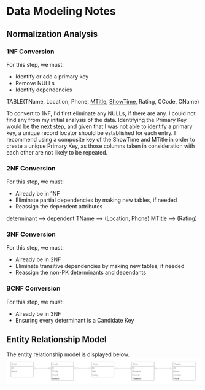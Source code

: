 # Data Modeling Notes

## Normalization Analysis

### 1NF Conversion
For this step, we must:
* Identify or add a primary key
* Remove NULLs
* Identify dependencies

TABLE(TName, Location, Phone, <u>MTitle</u>, <u>ShowTime</u>, Rating, CCode, CName)

To convert to 1NF, I'd first eliminate any NULLs, if there are any. I could not find any from my initial analysis of the data. Identifying the Primary Key would be the next step, and given that I was not able to identify a primary key, a unique record locator should be established for each entry. I recommend using a composite key of the ShowTime and MTitle in order to create a unique Primary Key, as those columns taken in consideration with each other are not likely to be repeated.

### 2NF Conversion
For this step, we must:
* Already be in 1NF
* Eliminate partial dependencies by making new tables, if needed
* Reassign the dependent attributes

determinant --> dependent
TName --> (Location, Phone)
MTitle --> (Rating)

### 3NF Conversion
For this step, we must:
* Already be in 2NF
* Eliminate transitive dependencies by making new tables, if needed
* Reassign the non-PK determinants and dependants


### BCNF Conversion
For this step, we must:
* Already be in 3NF
* Ensuring every determinant is a Candidate Key


## Entity Relationship Model
The entity relationship model is displayed below.
![This is the entity relationship model. If you can't see the diagram, either images have been disabled in your browser, or you are reading this using an accessibility service.](MoviesTonightERD.png)
